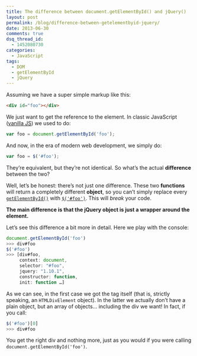 ```yaml
---
title: The difference between document.getElementById() and jQuery()
layout: post
permalink: /blog/difference-between-getelementbyid-jquery/
date: 2013-06-30
comments: true
dsq_thread_id:
  - 1452080730
categories:
  - JavaScript
tags:
  - DOM
  - getElementById
  - jQuery
---
```


<p>
  Assuming we have a super simple markup like this:
</p>

``` html
<div id="foo"></div>
```

<p>
  We just want to get the reference to the element. In classic JavaScript (<a href="http://vanilla-js.com/" title="vanilla JS" target="_blank">vanilla <abbr title="JavaScript">JS</abbr></a>) we used to do:
</p>

``` javascript
var foo = document.getElementById('foo');
```

<p>
  And now, in the era of modern web development, we simply do:
</p>

``` javascript
var foo = $('#foo');
```

<p>
  They&#8217;re equivalent, but they&#8217;re not identical. So what&#8217;s the actual <strong>difference</strong> between the two?
</p>

<p>
  Well, let&#8217;s be honest: there&#8217;s not just one difference. These two <strong>functions</strong> will return a completely different <strong>object</strong>, so you can&#8217;t simply replace every <a href="https://developer.mozilla.org/en-US/docs/Web/API/document.getElementById" title="getElementById() documentation" target="_blank" rel="nofollow"><code>getElementById()</code></a> with <a href="http://api.jquery.com/jquery/" title="jQuery() documentation" target="_blank" rel="nofollow"><code>$('#foo')</code></a>. This will <em>break</em> your code.
</p>

<p>
  <strong>The main difference is that the jQuery object is just a wrapper around the element.</strong>
</p>

<p>
  Let&#8217;s see this difference a bit more in detail. Here we play with the console:
</p>

``` javascript
document.getElementById('foo')
>>> div#foo
$('#foo')
>>> [div#foo,
     context: document,
     selector: "#foo",
     jquery: "1.10.1",
     constructor: function,
     init: function …]
```

<p>
  As we can see, in the first case we got the tag itself (that is, strictly speaking, an <code>HTMLDivElement</code> object). In the latter we actually don&#8217;t have a plain object, but an array of objects&#8230; including the div we want! In fact, if you call:
</p>

``` javascript
$('#foo')[0]
>>> div#foo
```

<p>
  You get the right div and nothing more, just as you would if you were calling <code>document.getElementById('foo')</code>.
</p>
